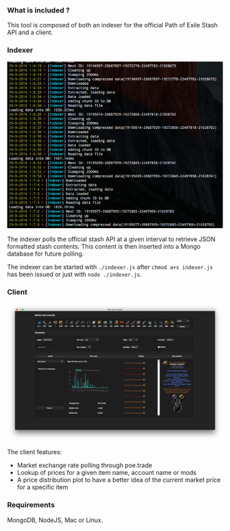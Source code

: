 ### What is included ?

This tool is composed of both an indexer for the official Path of Exile Stash API and a client.

### Indexer
![alt](./indexer.png)

The indexer polls the official stash API at a given interval to retrieve JSON formatted stash contents. This content is then inserted into a Mongo database for future polling.

The indexer can be started with `./indexer.js` after `chmod a+x indexer.js` has been issued or just with `node ./indexer.js`.

### Client
![alt](./client.png)

The client features:
- Market exchange rate polling through poe.trade
- Lookup of prices for a given item name, account name or mods
- A price distribution plot to have a better idea of the current market price for a specific item

### Requirements
MongoDB, NodeJS, Mac or Linux.